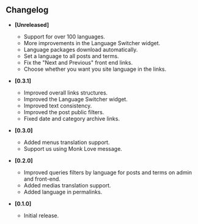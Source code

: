 ## Changelog

- **[Unreleased]**
    + Support for over 100 languages.
    + More improvements in the Language Switcher widget.
    + Language packages download automatically.
    + Set a language to all posts and terms.
    + Fix the "Next and Previous" front end links.
    + Choose whether you want you site language in the links.

- **[0.3.1]**
    + Improved overall links structures.
    + Improved the Language Switcher widget.
    + Improved text consistency.
    + Improved the post public filters.
    + Fixed date and category archive links.

- **[0.3.0]**
    + Added menus translation support.
    + Support us using Monk Love message.

- **[0.2.0]**
    + Improved queries filters by language for posts and terms on admin and front-end.
    + Added medias translation support.
    + Added language in permalinks.

- **[0.1.0]**
    - Initial release.